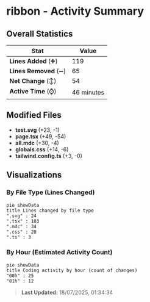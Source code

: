 # ribbon - Activity Summary 

## Overall Statistics

| Stat                   | Value                                                             |
| ---------------------- | ----------------------------------------------------------------- |
| **Lines Added** (➕)   | 119                                          |
| **Lines Removed** (➖) | 65                                        |
| **Net Change** (↕)    | 54                |
| **Active Time** (⌚)   | 46 minutes |


## Modified Files
- **test.svg** (+23, -1)
- **page.tsx** (+49, -54)
- **all.mdc** (+30, -4)
- **globals.css** (+14, -6)
- **tailwind.config.ts** (+3, -0)

## Visualizations

### By File Type (Lines Changed)

```mermaid
pie showData
title Lines changed by file type
".svg" : 24
".tsx" : 103
".mdc" : 34
".css" : 20
".ts" : 3
```

### By Hour (Estimated Activity Count)

```mermaid
pie showData
title Coding activity by hour (count of changes)
"00h" : 25
"01h" : 12
```


> **Last Updated:** 18/07/2025, 01:34:34